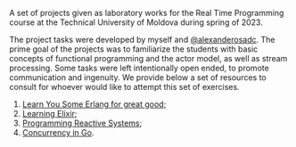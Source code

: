 A set of projects given as laboratory works for the Real Time Programming course at the Technical University of Moldova during spring of 2023.

The project tasks were developed by myself and [@alexanderosadc](https://github.com/alexanderosadc).
The prime goal of the projects was to familiarize the students with basic concepts of functional programming and the actor model, as well as stream processing.
Some tasks were left intentionally open ended, to promote communication and ingenuity.
We provide below a set of resources to consult for whoever would like to attempt this set of exercises.

1. [Learn You Some Erlang for great good](https://learnyousomeerlang.com/content);
2. [Learning Elixir](https://elixir-lang.org/learning.html);
3. [Programming Reactive Systems](https://www.coursera.org/learn/scala-akka-reactive);
4. [Concurrency in Go](https://www.coursera.org/learn/golang-concurrency?specialization=google-golang).
